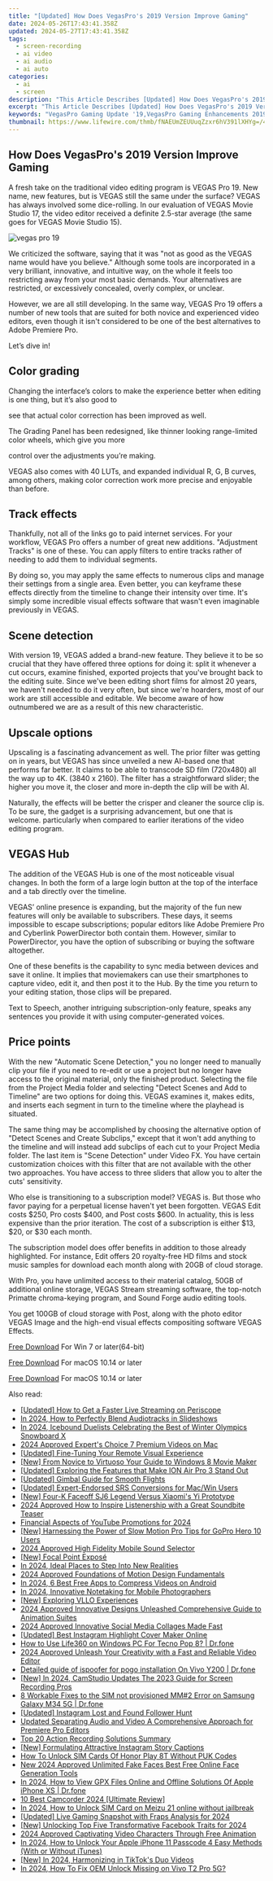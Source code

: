 ```yaml
---
title: "[Updated] How Does VegasPro's 2019 Version Improve Gaming"
date: 2024-05-26T17:43:41.358Z
updated: 2024-05-27T17:43:41.358Z
tags: 
  - screen-recording
  - ai video
  - ai audio
  - ai auto
categories: 
  - ai
  - screen
description: "This Article Describes [Updated] How Does VegasPro's 2019 Version Improve Gaming"
excerpt: "This Article Describes [Updated] How Does VegasPro's 2019 Version Improve Gaming"
keywords: "VegasPro Gaming Update '19,VegasPro Gaming Enhancements 2019,VegasPro Gaming Improvements,VegasPro 2019 Gaming Features,VegasPro Gaming Upgrade 2019,Enhanced Gaming in VegasPro '19,VegasPro's Gaming Advancements 2019"
thumbnail: https://www.lifewire.com/thmb/fNAEUmZEUUuqZzxr6hV391lXHYg=/400x300/filters:no_upscale():max_bytes(150000):strip_icc():format(webp)/the-11-best-whatsapp-tricks-and-tips-in-2020-4782877-fd12628437f34b85ac38f1a9ac95637e.jpg
---
```


## How Does VegasPro's 2019 Version Improve Gaming

A fresh take on the traditional video editing program is VEGAS Pro 19\. New name, new features, but is VEGAS still the same under the surface? VEGAS has always involved some dice-rolling. In our evaluation of VEGAS Movie Studio 17, the video editor received a definite 2.5-star average (the same goes for VEGAS Movie Studio 15).

![vegas pro 19](https://images.wondershare.com/filmora/article-images/2022/07/vegas-pro-19.jpg)

We criticized the software, saying that it was "not as good as the VEGAS name would have you believe." Although some tools are incorporated in a very brilliant, innovative, and intuitive way, on the whole it feels too restricting away from your most basic demands. Your alternatives are restricted, or excessively concealed, overly complex, or unclear.

However, we are all still developing. In the same way, VEGAS Pro 19 offers a number of new tools that are suited for both novice and experienced video editors, even though it isn't considered to be one of the best alternatives to Adobe Premiere Pro.

Let’s dive in!

## Color grading

Changing the interface’s colors to make the experience better when editing is one thing, but it’s also good to

see that actual color correction has been improved as well.

The Grading Panel has been redesigned, like thinner looking range-limited color wheels, which give you more

control over the adjustments you’re making.

VEGAS also comes with 40 LUTs, and expanded individual R, G, B curves, among others, making color correction work more precise and enjoyable than before.

## Track effects

Thankfully, not all of the links go to paid internet services. For your workflow, VEGAS Pro offers a number of great new additions. "Adjustment Tracks" is one of these. You can apply filters to entire tracks rather of needing to add them to individual segments.

By doing so, you may apply the same effects to numerous clips and manage their settings from a single area. Even better, you can keyframe these effects directly from the timeline to change their intensity over time. It's simply some incredible visual effects software that wasn't even imaginable previously in VEGAS.

## Scene detection

With version 19, VEGAS added a brand-new feature. They believe it to be so crucial that they have offered three options for doing it: split it whenever a cut occurs, examine finished, exported projects that you've brought back to the editing suite. Since we've been editing short films for almost 20 years, we haven't needed to do it very often, but since we're hoarders, most of our work are still accessible and editable. We become aware of how outnumbered we are as a result of this new characteristic.

## Upscale options

Upscaling is a fascinating advancement as well. The prior filter was getting on in years, but VEGAS has since unveiled a new AI-based one that performs far better. It claims to be able to transcode SD film (720x480) all the way up to 4K. (3840 x 2160). The filter has a straightforward slider; the higher you move it, the closer and more in-depth the clip will be with AI.

Naturally, the effects will be better the crisper and cleaner the source clip is. To be sure, the gadget is a surprising advancement, but one that is welcome. particularly when compared to earlier iterations of the video editing program.

## VEGAS Hub

The addition of the VEGAS Hub is one of the most noticeable visual changes. In both the form of a large login button at the top of the interface and a tab directly over the timeline.

VEGAS’ online presence is expanding, but the majority of the fun new features will only be available to subscribers. These days, it seems impossible to escape subscriptions; popular editors like Adobe Premiere Pro and Cyberlink PowerDirector both contain them. However, similar to PowerDirector, you have the option of subscribing or buying the software altogether.

One of these benefits is the capability to sync media between devices and save it online. It implies that moviemakers can use their smartphones to capture video, edit it, and then post it to the Hub. By the time you return to your editing station, those clips will be prepared.

Text to Speech, another intriguing subscription-only feature, speaks any sentences you provide it with using computer-generated voices.

## Price points

With the new "Automatic Scene Detection," you no longer need to manually clip your file if you need to re-edit or use a project but no longer have access to the original material, only the finished product. Selecting the file from the Project Media folder and selecting "Detect Scenes and Add to Timeline" are two options for doing this. VEGAS examines it, makes edits, and inserts each segment in turn to the timeline where the playhead is situated.

The same thing may be accomplished by choosing the alternative option of "Detect Scenes and Create Subclips," except that it won't add anything to the timeline and will instead add subclips of each cut to your Project Media folder. The last item is "Scene Detection" under Video FX. You have certain customization choices with this filter that are not available with the other two approaches. You have access to three sliders that allow you to alter the cuts' sensitivity.

Who else is transitioning to a subscription model? VEGAS is. But those who favor paying for a perpetual license haven't yet been forgotten. VEGAS Edit costs $250, Pro costs $400, and Post costs $600\. In actuality, this is less expensive than the prior iteration. The cost of a subscription is either $13, $20, or $30 each month.

The subscription model does offer benefits in addition to those already highlighted. For instance, Edit offers 20 royalty-free HD films and stock music samples for download each month along with 20GB of cloud storage.

With Pro, you have unlimited access to their material catalog, 50GB of additional online storage, VEGAS Stream streaming software, the top-notch Primatte chroma-keying program, and Sound Forge audio editing tools.

You get 100GB of cloud storage with Post, along with the photo editor VEGAS Image and the high-end visual effects compositing software VEGAS Effects.

[Free Download](https://tools.techidaily.com/wondershare/filmora/download/) For Win 7 or later(64-bit)

[Free Download](https://tools.techidaily.com/wondershare/filmora/download/) For macOS 10.14 or later

[Free Download](https://tools.techidaily.com/wondershare/filmora/download/) For macOS 10.14 or later

<ins class="adsbygoogle"
     style="display:block"
     data-ad-format="autorelaxed"
     data-ad-client="ca-pub-7571918770474297"
     data-ad-slot="1223367746"></ins>

<ins class="adsbygoogle"
     style="display:block"
     data-ad-format="autorelaxed"
     data-ad-client="ca-pub-7571918770474297"
     data-ad-slot="1223367746"></ins>



<ins class="adsbygoogle"
     style="display:block"
     data-ad-client="ca-pub-7571918770474297"
     data-ad-slot="8358498916"
     data-ad-format="auto"
     data-full-width-responsive="true"></ins>


<span class="atpl-alsoreadstyle">Also read:</span>
<div><ul>
<li><a href="https://some-techniques.techidaily.com/updated-how-to-get-a-faster-live-streaming-on-periscope/"><u>[Updated] How to Get a Faster Live Streaming on Periscope</u></a></li>
<li><a href="https://some-techniques.techidaily.com/in-2024-how-to-perfectly-blend-audiotracks-in-slideshows/"><u>In 2024, How to Perfectly Blend Audiotracks in Slideshows</u></a></li>
<li><a href="https://some-techniques.techidaily.com/in-2024-icebound-duelists-celebrating-the-best-of-winter-olympics-snowboard-x/"><u>In 2024, Icebound Duelists  Celebrating the Best of Winter Olympics Snowboard X</u></a></li>
<li><a href="https://some-techniques.techidaily.com/2024-approved-experts-choice-7-premium-videos-on-mac/"><u>2024 Approved  Expert's Choice  7 Premium Videos on Mac</u></a></li>
<li><a href="https://some-techniques.techidaily.com/updated-fine-tuning-your-remote-visual-experience/"><u>[Updated] Fine-Tuning Your Remote Visual Experience</u></a></li>
<li><a href="https://some-techniques.techidaily.com/new-from-novice-to-virtuoso-your-guide-to-windows-8-movie-maker/"><u>[New] From Novice to Virtuoso  Your Guide to Windows 8 Movie Maker</u></a></li>
<li><a href="https://some-techniques.techidaily.com/updated-exploring-the-features-that-make-ion-air-pro-3-stand-out/"><u>[Updated] Exploring the Features that Make ION Air Pro 3 Stand Out</u></a></li>
<li><a href="https://some-techniques.techidaily.com/updated-gimbal-guide-for-smooth-flights/"><u>[Updated] Gimbal Guide for Smooth Flights</u></a></li>
<li><a href="https://some-techniques.techidaily.com/updated-expert-endorsed-srs-conversions-for-macwin-users/"><u>[Updated] Expert-Endorsed SRS Conversions for Mac/Win Users</u></a></li>
<li><a href="https://some-techniques.techidaily.com/new-four-k-faceoff-sj6-legend-versus-xiaomis-yi-prototype/"><u>[New] Four-K Faceoff  SJ6 Legend Versus Xiaomi's Yi Prototype</u></a></li>
<li><a href="https://some-techniques.techidaily.com/2024-approved-how-to-inspire-listenership-with-a-great-soundbite-teaser/"><u>2024 Approved  How to Inspire Listenership with a Great Soundbite Teaser</u></a></li>
<li><a href="https://some-techniques.techidaily.com/financial-aspects-of-youtube-promotions-for-2024/"><u>Financial Aspects of YouTube Promotions for 2024</u></a></li>
<li><a href="https://some-techniques.techidaily.com/new-harnessing-the-power-of-slow-motion-pro-tips-for-gopro-hero-10-users/"><u>[New] Harnessing the Power of Slow Motion  Pro Tips for GoPro Hero 10 Users</u></a></li>
<li><a href="https://some-techniques.techidaily.com/2024-approved-high-fidelity-mobile-sound-selector/"><u>2024 Approved  High Fidelity Mobile Sound Selector</u></a></li>
<li><a href="https://some-techniques.techidaily.com/new-focal-point-expose/"><u>[New] Focal Point Exposé</u></a></li>
<li><a href="https://some-techniques.techidaily.com/in-2024-ideal-places-to-step-into-new-realities/"><u>In 2024, Ideal Places to Step Into New Realities</u></a></li>
<li><a href="https://some-techniques.techidaily.com/2024-approved-foundations-of-motion-design-fundamentals/"><u>2024 Approved  Foundations of Motion Design Fundamentals</u></a></li>
<li><a href="https://some-techniques.techidaily.com/in-2024-6-best-free-apps-to-compress-videos-on-android/"><u>In 2024, 6 Best Free Apps to Compress Videos on Android</u></a></li>
<li><a href="https://some-techniques.techidaily.com/in-2024-innovative-notetaking-for-mobile-photographers/"><u>In 2024, Innovative Notetaking for Mobile Photographers</u></a></li>
<li><a href="https://some-techniques.techidaily.com/new-exploring-vllo-experiences/"><u>[New] Exploring VLLO Experiences</u></a></li>
<li><a href="https://some-techniques.techidaily.com/2024-approved-innovative-designs-unleashed-comprehensive-guide-to-animation-suites/"><u>2024 Approved  Innovative Designs Unleashed  Comprehensive Guide to Animation Suites</u></a></li>
<li><a href="https://some-techniques.techidaily.com/2024-approved-innovative-social-media-collages-made-fast/"><u>2024 Approved  Innovative Social Media Collages Made Fast</u></a></li>
<li><a href="https://instagram-video-files.techidaily.com/updated-best-instagram-highlight-cover-maker-online/"><u>[Updated] Best Instagram Highlight Cover Maker Online</u></a></li>
<li><a href="https://change-location.techidaily.com/how-to-use-life360-on-windows-pc-for-tecno-pop-8-drfone-by-drfone-virtual-android/"><u>How to Use Life360 on Windows PC For Tecno Pop 8? | Dr.fone</u></a></li>
<li><a href="https://video-content-creator.techidaily.com/2024-approved-unleash-your-creativity-with-a-fast-and-reliable-video-editor/"><u>2024 Approved Unleash Your Creativity with a Fast and Reliable Video Editor</u></a></li>
<li><a href="https://change-location.techidaily.com/detailed-guide-of-ispoofer-for-pogo-installation-on-vivo-y200-drfone-by-drfone-virtual-android/"><u>Detailed guide of ispoofer for pogo installation On Vivo Y200 | Dr.fone</u></a></li>
<li><a href="https://desktop-recording.techidaily.com/new-in-2024-camstudio-updates-the-2023-guide-for-screen-recording-pros/"><u>[New] In 2024, CamStudio Updates  The 2023 Guide for Screen Recording Pros</u></a></li>
<li><a href="https://howto.techidaily.com/8-workable-fixes-to-the-sim-not-provisioned-mm2-error-on-samsung-galaxy-m34-5g-drfone-by-drfone-fix-android-problems-fix-android-problems/"><u>8 Workable Fixes to the SIM not provisioned MM#2 Error on Samsung Galaxy M34 5G | Dr.fone</u></a></li>
<li><a href="https://instagram-video-recordings.techidaily.com/updated-instagram-lost-and-found-follower-hunt/"><u>[Updated] Instagram Lost and Found Follower Hunt</u></a></li>
<li><a href="https://audio-shaping.techidaily.com/updated-separating-audio-and-video-a-comprehensive-approach-for-premiere-pro-editors/"><u>Updated Separating Audio and Video A Comprehensive Approach for Premiere Pro Editors</u></a></li>
<li><a href="https://video-screen-grab.techidaily.com/top-20-action-recording-solutions-summary/"><u>Top 20 Action Recording Solutions Summary</u></a></li>
<li><a href="https://instagram-clips.techidaily.com/new-formulating-attractive-instagram-story-captions/"><u>[New] Formulating Attractive Instagram Story Captions</u></a></li>
<li><a href="https://sim-unlock.techidaily.com/how-to-unlock-sim-cards-of-honor-play-8t-without-puk-codes-by-drfone-android/"><u>How To Unlock SIM Cards Of Honor Play 8T Without PUK Codes</u></a></li>
<li><a href="https://video-ai-editor.techidaily.com/new-2024-approved-unlimited-fake-faces-best-free-online-face-generation-tools/"><u>New 2024 Approved Unlimited Fake Faces Best Free Online Face Generation Tools</u></a></li>
<li><a href="https://iphone-location.techidaily.com/in-2024-how-to-view-gpx-files-online-and-offline-solutions-of-apple-iphone-xs-drfone-by-drfone-virtual-ios/"><u>In 2024, How to View GPX Files Online and Offline Solutions Of Apple iPhone XS | Dr.fone</u></a></li>
<li><a href="https://extra-hints.techidaily.com/10-best-camcorder-2024-ultimate-review/"><u>10 Best Camcorder 2024 [Ultimate Review]</u></a></li>
<li><a href="https://sim-unlock.techidaily.com/in-2024-how-to-unlock-sim-card-on-meizu-21-online-without-jailbreak-by-drfone-android/"><u>In 2024, How to Unlock SIM Card on Meizu 21 online without jailbreak</u></a></li>
<li><a href="https://screen-recording.techidaily.com/updated-live-gaming-snapshot-with-fraps-analysis-for-2024/"><u>[Updated] Live Gaming Snapshot with Fraps Analysis for 2024</u></a></li>
<li><a href="https://facebook-videos.techidaily.com/new-unlocking-top-five-transformative-facebook-traits-for-2024/"><u>[New] Unlocking Top Five Transformative Facebook Traits for 2024</u></a></li>
<li><a href="https://extra-hints.techidaily.com/2024-approved-captivating-video-characters-through-free-animation/"><u>2024 Approved  Captivating Video Characters Through Free Animation</u></a></li>
<li><a href="https://ios-unlock.techidaily.com/in-2024-how-to-unlock-your-apple-iphone-11-passcode-4-easy-methods-with-or-without-itunes-by-drfone-ios/"><u>In 2024, How to Unlock Your Apple iPhone 11 Passcode 4 Easy Methods (With or Without iTunes)</u></a></li>
<li><a href="https://tiktok-clips.techidaily.com/new-in-2024-harmonizing-in-tiktoks-duo-videos/"><u>[New] In 2024, Harmonizing in TikTok's Duo Videos</u></a></li>
<li><a href="https://android-unlock.techidaily.com/in-2024-how-to-fix-oem-unlock-missing-on-vivo-t2-pro-5g-by-drfone-android/"><u>In 2024, How To Fix OEM Unlock Missing on Vivo T2 Pro 5G?</u></a></li>
</ul></div>

